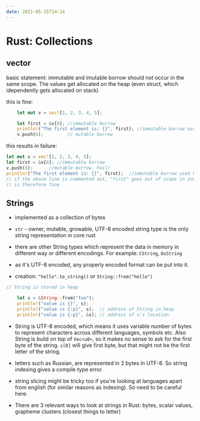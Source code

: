 ```yaml
---
date: 2021-05-15T14:14
---
```


# Rust: Collections

## vector


basic statement: immutable and imutable borrow should not occur in the same scope. The values get allocated on the heap (even struct, which idependently gets allocated on stack)

this is fine:
```rust
    let mut v = vec![1, 2, 3, 4, 5];

    let first = &v[0]; //immutable borrow
    println!("The first element is: {}", first); //immutable borrow used
    v.push(6);         // mutable borrow
```

this results in failure:
```rust
let mut v = vec![1, 2, 3, 4, 5];
let first = &v[0]; //immutable borrow
v.push(6);      //mutable borrow. Fail!
println!("The first element is: {}", first);  //immutable borrow used here
// if the above line is commented out, "first" goes out of scope in 2nd line itself, and 
// is therefore fine
```


## Strings
- implemented as a collection of bytes
- `str` - owner, mutable, growable, UTF-8 encoded string type is the only string representation in core rust
- there are other String types which represent the data in memory in different way or different encodings. For example: `CString`, `OsString`

- as it's UTF-8 encoded, any properly encoded format can be put into it.
- creation: `"hello".to_string()` or `String::from("hello")`

```rust
// String is stored in heap

    let s = &String::from("foo");
    println!("value is {}", s);
    println!("value is {:p}", s);  // address of String in heap
    println!("value is {:p}", &s); // address of s's location
```

- String is UTF-8 encoded, which means it uses variable number of bytes to represent characters across different languages, symbols etc. Also String is build on top of `Vec<u8>`, so it makes no sense to ask for the first byte of the string. `s[0]` will give first byte, but that might not be the first letter of the string.

- letters such as Russian, are represented in 2 bytes in UTF-8. So string indexing gives a compile type error.
- string slicing might be tricky too if you're looking at languages apart from english (for similar reasons as indexing). So need to be careful here.
- There are 3 relevant ways to look at strings in Rust: bytes, scalar values, grapheme clusters (closest things to letter)

